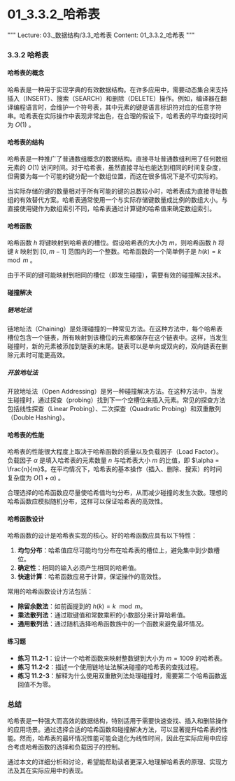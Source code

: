 # 01_3.3.2_哈希表

"""
Lecture: 03._数据结构/3.3_哈希表
Content: 01_3.3.2_哈希表
"""

### 3.3.2 哈希表

#### 哈希表的概念

哈希表是一种用于实现字典的有效数据结构。在许多应用中，需要动态集合来支持插入（INSERT）、搜索（SEARCH）和删除（DELETE）操作。例如，编译器在翻译编程语言时，会维护一个符号表，其中元素的键是语言标识符对应的任意字符串。哈希表在实际操作中表现非常出色，在合理的假设下，哈希表的平均查找时间为 $O(1)$ 。

#### 哈希表的结构

哈希表是一种推广了普通数组概念的数据结构。直接寻址普通数组利用了任何数组元素的 $O(1)$ 访问时间。对于哈希表，虽然直接寻址也能达到相同的时间复杂度，但需要为每一个可能的键分配一个数组位置，而这在很多情况下是不切实际的。

当实际存储的键的数量相对于所有可能的键的总数较小时，哈希表成为直接寻址数组的有效替代方案。哈希表通常使用一个与实际存储键数量成比例的数组大小。与直接使用键作为数组索引不同，哈希表通过计算键的哈希值来确定数组索引。

#### 哈希函数

哈希函数 $h$ 将键映射到哈希表的槽位。假设哈希表的大小为 $m$，则哈希函数 $h$ 将键 $k$ 映射到 $[0, m-1]$ 范围内的一个整数。哈希函数的一个简单例子是 $h(k) = k \mod m$ 。

由于不同的键可能映射到相同的槽位（即发生碰撞），需要有效的碰撞解决技术。

#### 碰撞解决

##### 链地址法

链地址法（Chaining）是处理碰撞的一种常见方法。在这种方法中，每个哈希表槽位包含一个链表，所有映射到该槽位的元素都保存在这个链表中。这样，当发生碰撞时，新的元素被添加到链表的末尾。链表可以是单向或双向的，双向链表在删除元素时可能更高效。

##### 开放地址法

开放地址法（Open Addressing）是另一种碰撞解决方法。在这种方法中，当发生碰撞时，通过探查（probing）找到下一个空槽位来插入元素。常见的探查方法包括线性探查（Linear Probing）、二次探查（Quadratic Probing）和双重散列（Double Hashing）。

#### 哈希表的性能

哈希表的性能很大程度上取决于哈希函数的质量以及负载因子（Load Factor）。负载因子 $\alpha$ 是填入哈希表的元素数量 $n$ 与哈希表大小 $m$ 的比值，即 $\alpha = \frac{n}{m}$。在平均情况下，哈希表的基本操作（插入、删除、搜索）的时间复杂度为 $O(1 + \alpha)$ 。

合理选择的哈希函数应尽量使哈希值均匀分布，从而减少碰撞的发生次数。理想的哈希函数应模拟随机分布，这样可以保证哈希表的高效性。

#### 哈希函数设计

哈希函数的设计是哈希表实现的核心。好的哈希函数应具有以下特性：
1. **均匀分布**：哈希值应尽可能均匀分布在哈希表的槽位上，避免集中到少数槽位。
2. **确定性**：相同的输入必须产生相同的哈希值。
3. **快速计算**：哈希函数应易于计算，保证操作的高效性。

常用的哈希函数设计方法包括：
- **除留余数法**：如前面提到的 $h(k) = k \mod m$。
- **乘法散列法**：通过取键值和常数乘积的小数部分来计算哈希值。
- **通用散列法**：通过随机选择哈希函数族中的一个函数来避免最坏情况。

#### 练习题

- **练习 11.2-1**：设计一个哈希函数来映射整数键到大小为 $m = 1009$ 的哈希表。
- **练习 11.2-2**：描述一个使用链地址法解决碰撞的哈希表的查找过程。
- **练习 11.2-3**：解释为什么使用双重散列法处理碰撞时，需要第二个哈希函数返回值不为零。

### 总结

哈希表是一种强大而高效的数据结构，特别适用于需要快速查找、插入和删除操作的应用场景。通过选择合适的哈希函数和碰撞解决方法，可以显著提升哈希表的性能。然而，哈希表的最坏情况性能可能会退化为线性时间，因此在实际应用中应综合考虑哈希函数的选择和负载因子的控制。

通过本文的详细分析和讨论，希望能帮助读者更深入地理解哈希表的原理、实现方法及其在实际应用中的表现。